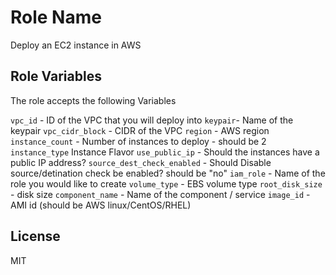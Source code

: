 Role Name
=========

Deploy an EC2 instance in AWS

Role Variables
--------------

The role accepts the following Variables

`vpc_id` - ID of the VPC that you will deploy into
`keypair`- Name of the keypair
`vpc_cidr_block` - CIDR of the VPC
`region` - AWS region
`instance_count` - Number of instances to deploy - should be 2
`instance_type` Instance Flavor
`use_public_ip` - Should the instances have a public IP address?
`source_dest_check_enabled` - Should Disable source/detination check be enabled? should be "no"
`iam_role` - Name of the role you would like to create
`volume_type` - EBS volume type
`root_disk_size` - disk size
`component_name` - Name of the component / service
`image_id` - AMI id (should be AWS linux/CentOS/RHEL)

License
-------

MIT

